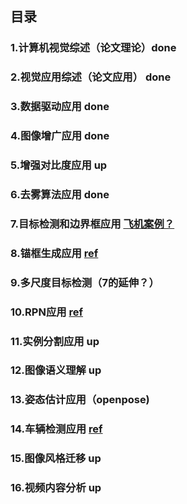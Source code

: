 ## 目录
### 1.计算机视觉综述（论文理论）done
### 2.视觉应用综述（论文应用） done
### 3.数据驱动应用 done
### 4.图像增广应用 done
### 5.增强对比度应用 up
### 6.去雾算法应用 done
### 7.目标检测和边界框应用 [飞机案例？](https://lab.datafountain.cn/forum?id=89)
### 8.锚框生成应用 [ref](https://lab.datafountain.cn/forum?id=82)
### 9.多尺度目标检测（7的延伸？）
### 10.RPN应用 [ref](https://lab.datafountain.cn/forum?id=114)
### 11.实例分割应用 up
### 12.图像语义理解 up
### 13.姿态估计应用（openpose)
### 14.车辆检测应用 [ref](https://lab.datafountain.cn/forum?id=136)
### 15.图像风格迁移 up
### 16.视频内容分析 up